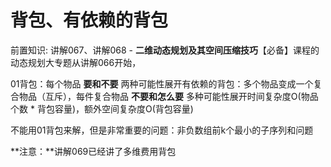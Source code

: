 # 背包、有依赖的背包



前置知识: 讲解067、讲解068 - **二维动态规划及其空间压缩技巧**【必备】课程的动态规划大专题从讲解066开始，

01背包：每个物品 **要和不要** 两种可能性展开有依赖的背包：多个物品变成一个复合物品（互斥），每件复合物品 **不要和怎么要** 多种可能性展开时间复杂度O(物品个数 * 背包容量)，额外空间复杂度O(背包容量)

不能用01背包来解，但是非常重要的问题：非负数组前k个最小的子序列和问题

**注意：**讲解069已经讲了多维费用背包